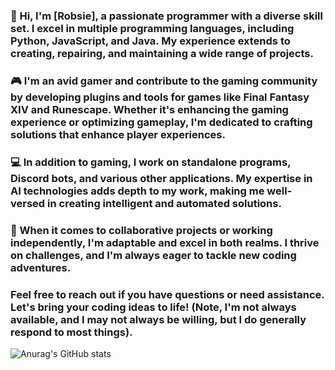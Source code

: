 ### 🚀 Hi, I'm [Robsie], a passionate programmer with a diverse skill set. I excel in multiple programming languages, including Python, JavaScript, and Java. My experience extends to creating, repairing, and maintaining a wide range of projects.

### 🎮 I'm an avid gamer and contribute to the gaming community by developing plugins and tools for games like Final Fantasy XIV and Runescape. Whether it's enhancing the gaming experience or optimizing gameplay, I'm dedicated to crafting solutions that enhance player experiences.

### 💻 In addition to gaming, I work on standalone programs, Discord bots, and various other applications. My expertise in AI technologies adds depth to my work, making me well-versed in creating intelligent and automated solutions.

### 🤖 When it comes to collaborative projects or working independently, I'm adaptable and excel in both realms. I thrive on challenges, and I'm always eager to tackle new coding adventures.

### Feel free to reach out if you have questions or need assistance. Let's bring your coding ideas to life! (Note, I'm not always available, and I may not always be willing, but I do generally respond to most things).


<!--
**iRobsie/iRobsie** is a ✨ _special_ ✨ repository because its `README.md` (this file) appears on your GitHub profile.

Here are some ideas to get you started:

- 🔭 I’m currently working on ...
- 🌱 I’m currently learning ...
- 👯 I’m looking to collaborate on ...
- 🤔 I’m looking for help with ...
- 💬 Ask me about ...
- 📫 How to reach me: ...
- 😄 Pronouns: ...
- ⚡ Fun fact: ...
-->
![Anurag's GitHub stats](https://github-readme-stats.vercel.app/api?username=iRobsie&show=reviews,discussions_started,discussions_answered,prs_merged,prs_merged_percentage&theme=synthwave)
